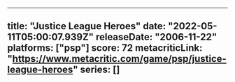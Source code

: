 
---
title: "Justice League Heroes"
date: "2022-05-11T05:00:07.939Z"
releaseDate: "2006-11-22"
platforms: ["psp"]
score: 72
metacriticLink: "https://www.metacritic.com/game/psp/justice-league-heroes"
series: []
---

